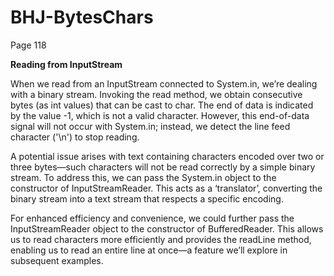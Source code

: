 # BHJ-BytesChars

Page 118

**Reading from InputStream**

When we read from an InputStream connected to System.in, we’re dealing with a binary stream. Invoking the read method, we obtain consecutive bytes (as int values) that can be cast to char. The end of data is indicated by the value -1, which is not a valid character. However, this end-of-data signal will not occur with System.in; instead, we detect the line feed character ('\n') to stop reading.

A potential issue arises with text containing characters encoded over two or three bytes—such characters will not be read correctly by a simple binary stream. To address this, we can pass the System.in object to the constructor of InputStreamReader. This acts as a ‘translator’, converting the binary stream into a text stream that respects a specific encoding.

For enhanced efficiency and convenience, we could further pass the InputStreamReader object to the constructor of BufferedReader. This allows us to read characters more efficiently and provides the readLine method, enabling us to read an entire line at once—a feature we’ll explore in subsequent examples.
